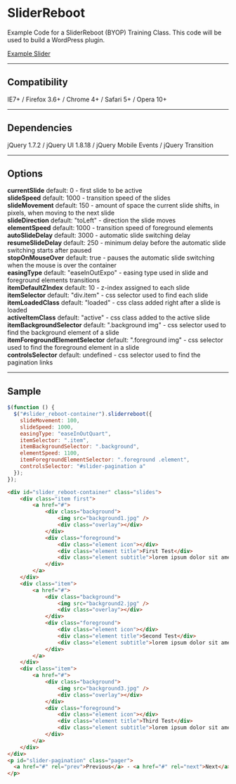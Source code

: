 SliderReboot
============

Example Code for a SliderReboot (BYOP) Training Class.  This code will be used to build a WordPress plugin.

[Example Slider](http://wpchef.com/SliderReboot)

* * *

Compatibility
----------------
IE7+ / Firefox 3.6+ / Chrome 4+ / Safari 5+ / Opera 10+
* * *  
Dependencies
-----------------
 jQuery 1.7.2 /  jQuery UI 1.8.18  /  jQuery Mobile Events  /  jQuery Transition

* * *  

Options
----------
**currentSlide** default: 0 - first slide to be active  
**slideSpeed** default: 1000 - transition speed of the slides  
**slideMovement** default: 150 - amount of space the current slide shifts, in pixels, when moving to the next slide  
**slideDirection** default: "toLeft" - direction the slide moves  
**elementSpeed** default: 1000 - transition speed of foreground elements  
**autoSlideDelay** default: 3000 - automatic slide switching delay  
**resumeSlideDelay** default: 250 - minimum delay before the automatic slide switching starts after paused  
**stopOnMouseOver** default: true - pauses the automatic slide switching when the mouse is over the container  
**easingType** default: "easeInOutExpo" - easing type used in slide and foreground elements transitions  
**itemDefaultZIndex** default: 10 - z-index assigned to each slide  
**itemSelector** default: "div.item" - css selector used to find each slide  
**itemLoadedClass** default: "loaded" - css class added right after a slide is loaded  
**activeItemClass** default: "active" - css class added to the active slide  
**itemBackgroundSelector** default: ".background img" - css selector used to find the background element of a slide  
**itemForegroundElementSelector** default: ".foreground img" - css selector used to find the foreground element in a slide  
**controlsSelector** default: undefined - css selector used to find the pagination links

* * *

Sample
---------
````javascript
$(function () {  
  $("#slider_reboot-container").sliderreboot({  
    slideMovement: 100,  
    slideSpeed: 1000,  
    easingType: "easeInOutQuart",  
    itemSelector: ".item",  
    itemBackgroundSelector: ".background",  
    elementSpeed: 1100,  
    itemForegroundElementSelector: ".foreground .element",  
    controlsSelector: "#slider-pagination a"  
  });  
});  
`````
````html
<div id="slider_reboot-container" class="slides">
	<div class="item first">
		<a href="#">
			<div class="background">
				<img src="background1.jpg" />
				<div class="overlay"></div>
			</div>
			<div class="foreground">
				<div class="element icon"></div>
				<div class="element title">First Test</div>
				<div class="element subtitle">lorem ipsum dolor sit amet, consectetur adipiscing elit. Etiam sed lacus vei mi imperdiet mollis. Nulla at nisi quam, at porta magna.</div>
			</div>
		</a>
	</div>
	<div class="item">
		<a href="#">
			<div class="background">
				<img src="background2.jpg" />
				<div class="overlay"></div>
			</div>
			<div class="foreground">
				<div class="element icon"></div>
				<div class="element title">Second Test</div>
				<div class="element subtitle">lorem ipsum dolor sit amet, consectetur adipiscing elit. Etiam sed lacus vei mi imperdiet mollis. Nulla at nisi quam, at porta magna.</div>
			</div>
		</a>
	</div>
	<div class="item">
		<a href="#">
			<div class="background">
				<img src="background3.jpg" />
				<div class="overlay"></div>
			</div>
			<div class="foreground">
				<div class="element icon"></div>
				<div class="element title">Third Test</div>
				<div class="element subtitle">lorem ipsum dolor sit amet, consectetur adipiscing elit. Etiam sed lacus vei mi imperdiet mollis. Nulla at nisi quam, at porta magna.</div>
			</div>
		</a>
	</div>
</div>
<p id="slider-pagination" class="pager">
  <a href="#" rel="prev">Previous</a> - <a href="#" rel="next">Next</a>
</p>
````

